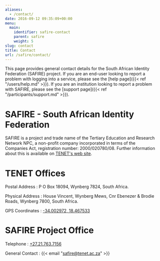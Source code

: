 ```yaml
---
aliases:
  - /contact/
date: 2016-09-12 09:35:09+00:00
menu:
  main:
    identifier: safire-contact
    parent: safire
    weight: 5
slug: contact
title: Contact
url: /safire/contact/
---
```


This page provides general contact details for the South African Identity Federation (SAFIRE) project. If you are an end-user looking to report a problem with logging into a service, please see the [help page]({{< ref "/users/help.md" >}}). If you are an institution looking to report a problem with SAFIRE, please see the [support page]({{< ref "/participants/support.md" >}}).

# SAFIRE - South African Identity Federation

SAFIRE is a project and trade name of the Tertiary Education and Research Network NPC, a non-profit company incorporated in terms of the Companies Act, registration number: 2000/020780/08. Further information about this is available on [TENET's web site](http://www.tenet.ac.za/about).

# TENET Offices

Postal Address
: P O Box 18094, Wynberg 7824, South Africa.

Physical Address
: House Vincent, Wynberg Mews, Cnr Ebenezer & Brodie Roads, Wynberg 7800, South Africa.

GPS Coordinates
: [-34.002972, 18.467533](https://tools.wmflabs.org/geohack/geohack.php?params=34_0_10.70_S_18_28_3.12_E)

# SAFIRE Project Office

Telephone
: [+27.21.763.7156](tel:+27.21.763.7156)

General Contact
: {{< email "safire@tenet.ac.za" >}}

